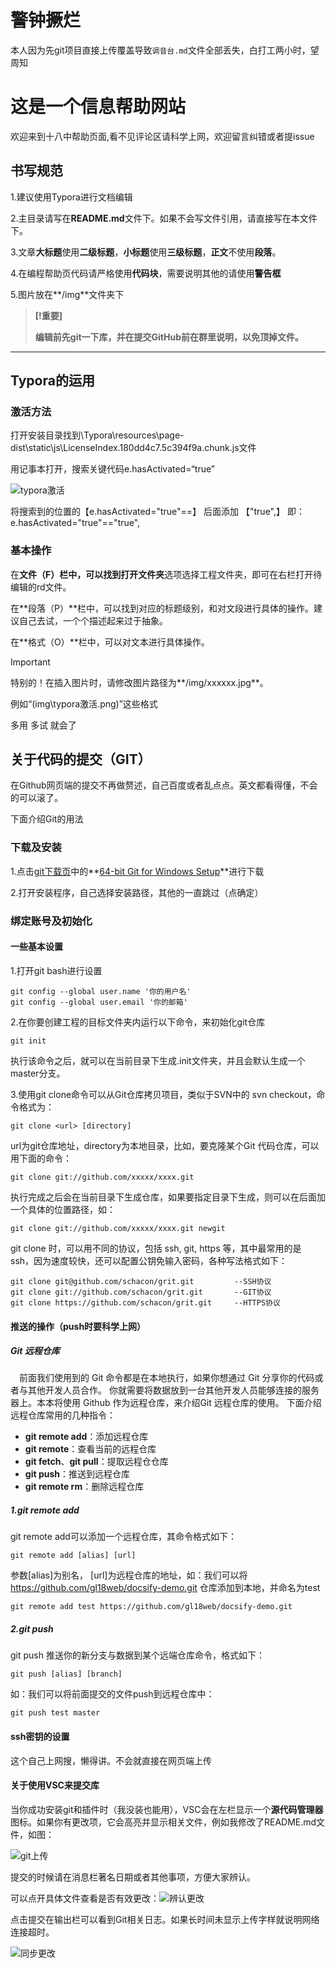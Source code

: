 # 警钟撅烂

本人因为先git项目直接上传覆盖导致`调音台.md`文件全部丢失，白打工两小时，望周知

# 这是一个信息帮助网站

欢迎来到十八中帮助页面,看不见评论区请科学上网，欢迎留言纠错或者提issue

## 书写规范

1.建议使用Typora进行文档编辑

2.主目录请写在**README.md**文件下。如果不会写文件引用，请直接写在本文件下。

3.文章**大标题**使用**二级标题**，**小标题**使用**三级标题**，**正文**不使用**段落**。

4.在编程帮助页代码请严格使用**代码块**，需要说明其他的请使用**警告框**

5.图片放在**/img**文件夹下

> **[!重要]**
>
> **编辑前先git一下库，并在提交GitHub前在群里说明，以免顶掉文件。**



------

## Typora的运用

### 激活方法

打开安装目录找到\Typora\resources\page-dist\static\js\LicenseIndex.180dd4c7.5c394f9a.chunk.js文件

用记事本打开，搜索关键代码e.hasActivated=“true”

![typora激活](img\typora激活.png)

将搜索到的位置的【e.hasActivated="true"==】 后面添加 【"true",】
即：e.hasActivated="true"=="true",

### 基本操作

在**文件（F）**栏中，可以找到**打开文件夹**选项选择工程文件夹，即可在右栏打开待编辑的rd文件。

在**段落（P）**栏中，可以找到对应的标题级别，和对文段进行具体的操作。建议自己去试，一个个描述起来过于抽象。

在**格式（O）**栏中，可以对文本进行具体操作。

> [!IMPORTANT]
>
> 特别的！在插入图片时，请修改图片路径为**/img/xxxxxx.jpg**。
>
> 例如“(img\typora激活.png)”这些格式

多用 多试 就会了

## 关于代码的提交（GIT）

在Github网页端的提交不再做赘述，自己百度或者乱点点。英文都看得懂，不会的可以滚了。

下面介绍Git的用法

### 下载及安装

1.点击[git下载页](https://git-scm.com/download/win)中的**[64-bit Git for Windows Setup](https://github.com/git-for-windows/git/releases/download/v2.44.0.windows.1/Git-2.44.0-64-bit.exe)**进行下载

2.打开安装程序，自己选择安装路径，其他的一直跳过（点确定）

### 绑定账号及初始化

#### 一些基本设置

1.打开git bash进行设置

```git bash
git config --global user.name '你的用户名'
git config --global user.email '你的邮箱'
```

2.在你要创建工程的目标文件夹内运行以下命令，来初始化git仓库

```git bash
git init
```

执行该命令之后，就可以在当前目录下生成.init文件夹，并且会默认生成一个master分支。

3.使用git clone命令可以从Git仓库拷贝项目，类似于SVN中的 svn checkout，命令格式为：

```
git clone <url> [directory]
```

url为git仓库地址，directory为本地目录，比如，要克隆某个Git 代码仓库，可以用下面的命令：

```
git clone git://github.com/xxxxx/xxxx.git
```

执行完成之后会在当前目录下生成仓库，如果要指定目录下生成，则可以在后面加一个具体的位置路径，如：

```
git clone git://github.com/xxxxx/xxxx.git newgit
```

 git clone 时，可以用不同的协议，包括 ssh, git, https 等，其中最常用的是 ssh，因为速度较快，还可以配置公钥免输入密码，各种写法格式如下：

```
git clone git@github.com/schacon/grit.git         --SSH协议
git clone git://github.com/schacon/grit.git       --GIT协议
git clone https://github.com/schacon/grit.git     --HTTPS协议
```

#### 推送的操作（push时要科学上网）

##### Git 远程仓库

 前面我们使用到的 Git 命令都是在本地执行，如果你想通过 Git 分享你的代码或者与其他开发人员合作。 你就需要将数据放到一台其他开发人员能够连接的服务器上。本本将使用 Github 作为远程仓库，来介绍Git 远程仓库的使用。
下面介绍远程仓库常用的几种指令：

- **git remote add**：添加远程仓库
- **git remote**：查看当前的远程仓库
- **git fetch**、**git pull**：提取远程仓仓库
- **git push**：推送到远程仓库
- **git remote rm**：删除远程仓库

##### 1.**git remote add**

git remote add可以添加一个远程仓库，其命令格式如下：

```
git remote add [alias] [url]
```

参数[alias]为别名， [url]为远程仓库的地址，如：我们可以将  https://github.com/gl18web/docsify-demo.git   仓库添加到本地，并命名为test

```
git remote add test https://github.com/gl18web/docsify-demo.git
```

##### 2.git push

git push 推送你的新分支与数据到某个远端仓库命令，格式如下：

```
git push [alias] [branch]
```

如：我们可以将前面提交的文件push到远程仓库中：

```
git push test master
```

#### ssh密钥的设置

这个自己上网搜，懒得讲。不会就直接在网页端上传

#### 关于使用VSC来提交库

当你成功安装git和插件时（我没装也能用），VSC会在左栏显示一个**源代码管理器**图标。如果你有更改项，它会高亮并显示相关文件，例如我修改了README.md文件，如图：

![git上传](img\git上传.png)

提交的时候请在消息栏著名日期或者其他事项，方便大家辨认。

可以点开具体文件查看是否有效更改：![辨认更改](img\辨认更改.png)

点击提交在输出栏可以看到Git相关日志。如果长时间未显示上传字样就说明网络连接超时。

![同步更改](img\同步更改.png)
